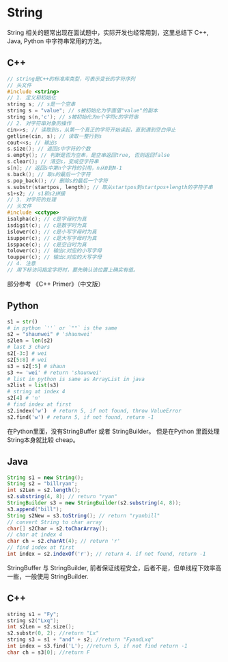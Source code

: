 # String

String 相关的题常出现在面试题中，实际开发也经常用到，这里总结下 C++, Java, Python 中字符串常用的方法。

## C++
```C++
// string是C++的标准库类型，可表示变长的字符序列
// 头文件
#include <string>
// 1. 定义和初始化
string s; // s是一个空串 
string s = "value"; // s被初始化为字面值"value"的副本
string s(n,'c'); // s被初始化为n个字符c的字符串
// 2. 对字符串对象的操作
cin>>s; // 读取到s，从第一个真正的字符开始读起，直到遇到空白停止
getline(cin, s); // 读取一整行到s
cout<<s; // 输出s
s.size(); // 返回s中字符的个数
s.empty(); // 判断是否为空串，是空串返回true, 否则返回false
s.clear(); // 清空s，变成空字符串
s[n]; // 返回s中第n个字符的引用，n从0到N-1
s.back(); // 取s的最后一个字符
s.pop_back(); // 删除s的最后一个字符
s.substr(startpos, length); // 取从startpos到startpos+length的字符子串
s1+s2; // s1和s2拼接
// 3. 对字符的处理
// 头文件
#include <cctype>
isalpha(c); // c是字母时为真
isdigit(c); // c是数字时为真
islower(c); // c是小写字母时为真
isupper(c); // c是大写字母时为真
isspace(c); // c是空白时为真
tolower(c); // 输出c对应的小写字母
toupper(c); // 输出c对应的大写字母
// 4. 注意
// 用下标访问指定字符时，要先确认该位置上确实有值。
```
部分参考 《C++ Primer》（中文版）
  
  
## Python

```python
s1 = str()
# in python `''` or `""` is the same
s2 = "shaunwei" # 'shaunwei'
s2len = len(s2)
# last 3 chars
s2[-3:] # wei
s2[5:8] # wei
s3 = s2[:5] # shaun
s3 += 'wei' # return 'shaunwei'
# list in python is same as ArrayList in java
s2list = list(s3)
# string at index 4
s2[4] # 'n'
# find index at first
s2.index('w')  # return 5, if not found, throw ValueError
s2.find('w') # return 5, if not found, return -1
```

在Python里面，没有StringBuffer 或者 StringBuilder。 但是在Python 里面处理String本身就比较 cheap。

## Java

```java
String s1 = new String();
String s2 = "billryan";
int s2Len = s2.length();
s2.substring(4, 8); // return "ryan"
StringBuilder s3 = new StringBuilder(s2.substring(4, 8));
s3.append("bill");
String s2New = s3.toString(); // return "ryanbill"
// convert String to char array
char[] s2Char = s2.toCharArray();
// char at index 4
char ch = s2.charAt(4); // return 'r'
// find index at first
int index = s2.indexOf('r'); // return 4. if not found, return -1
```

StringBuffer 与 StringBuilder, 前者保证线程安全，后者不是，但单线程下效率高一些，一般使用 StringBuilder.

## C++

```C++
string s1 = "Fy";
string s2("Lxq");
int s2Len = s2.size();
s2.substr(0, 2); //return "Lx"
string s3 = s1 + "and" + s2; //return "FyandLxq"
int index = s3.find('L'); //return 5, if not find return -1
char ch = s3[0]; //return F
